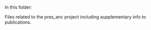 In this folder:

Files related to the pres_anc project including aupplementary info to publications.
